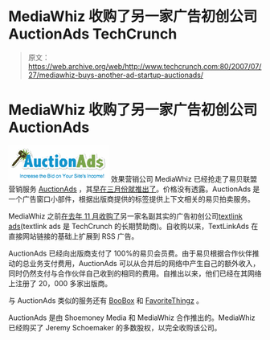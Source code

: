 # MediaWhiz 收购了另一家广告初创公司 AuctionAds TechCrunch

> 原文：<https://web.archive.org/web/http://www.techcrunch.com:80/2007/07/27/mediawhiz-buys-another-ad-startup-auctionads/>

# MediaWhiz 收购了另一家广告初创公司 AuctionAds

[![](img/f3091a0fc0ac589d389385d38d15b737.png)](https://web.archive.org/web/20221129043509/http://www.auctionads.com/) 效果营销公司 MediaWhiz 已经抢走了易贝联盟营销服务 [AuctionAds](https://web.archive.org/web/20221129043509/http://www.auctionads.com/) ，其[早在三月份就推出了](https://web.archive.org/web/20221129043509/http://www.beta.techcrunch.com/2007/03/06/just-launched-auctionads-ebay-advertising-widget/)。价格没有透露。AuctionAds 是一个广告窗口小部件，根据出版商提供的标签提供上下文相关的易贝拍卖服务。

MediaWhiz 之前[在去年 11 月收购了](https://web.archive.org/web/20221129043509/http://www.beta.techcrunch.com/2006/11/07/text-link-ads-gets-bought-by-mediawhiz/)另一家名副其实的广告初创公司[textlink ads](https://web.archive.org/web/20221129043509/http://www.text-link-ads.com/)(textlink ads 是 TechCrunch 的长期赞助商)。自收购以来，TextLinkAds 在直接网站链接的基础上扩展到 RSS 广告。

AuctionAds 已经向出版商支付了 100%的易贝会员费。由于易贝根据合作伙伴推动的总业务支付费用，AuctionAds 可以从合并后的网络中产生自己的额外收入，同时仍然支付与合作伙伴自己收到的相同的费用。自推出以来，他们已经在其网络上注册了 20，000 多家出版商。

与 AuctionAds 类似的服务还有 [BooBox](https://web.archive.org/web/20221129043509/http://www.beta.techcrunch.com/2007/01/21/boobox-to-help-bloggers-sell-stuff/) 和 [FavoriteThingz](https://web.archive.org/web/20221129043509/http://www.beta.techcrunch.com/2006/08/07/favoritethingz-launches-social-commerce-widget/) 。

AuctionAds 是由 Shoemoney Media 和 MediaWhiz 合作推出的。MediaWhiz 已经购买了 Jeremy Schoemaker 的多数股权，以完全收购该公司。